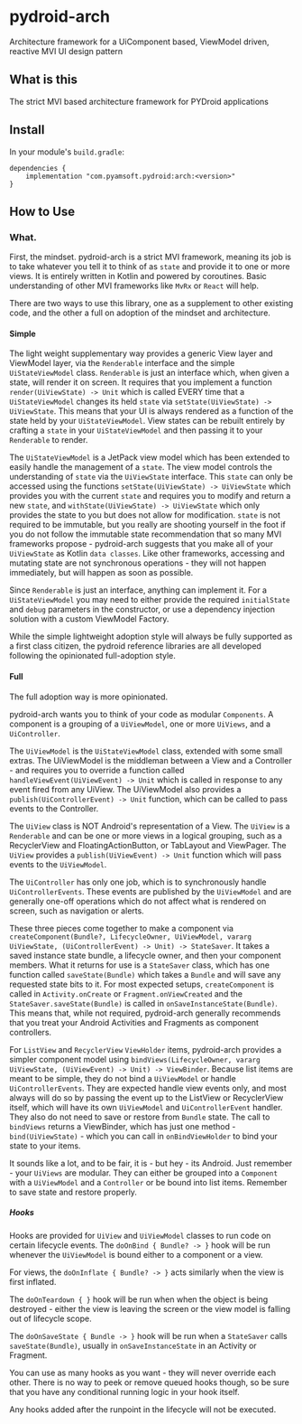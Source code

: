 # pydroid-arch
Architecture framework for a UiComponent based, ViewModel driven, reactive MVI UI design pattern


## What is this

The strict MVI based architecture framework for PYDroid applications

## Install

In your module's `build.gradle`:
```
dependencies {
    implementation "com.pyamsoft.pydroid:arch:<version>"
}
```

## How to Use

### What.

First, the mindset. pydroid-arch is a strict MVI framework, meaning its job is to take whatever you
tell it to think of as `state` and provide it to one or more views. It is entirely written in Kotlin
and powered by coroutines. Basic understanding of other MVI frameworks like
`MvRx` or `React` will help.

There are two ways to use this library, one as a supplement to other existing code, and the other a
full on adoption of the mindset and architecture.  

#### Simple

The light weight supplementary way provides a generic View layer and ViewModel layer, via the
`Renderable` interface and the simple `UiStateViewModel` class. `Renderable` is just an interface
which, when given a state, will render it on screen. It requires that you implement a function
`render(UiViewState) -> Unit` which is called EVERY time that a `UiStateViewModel` changes its held
`state` via `setState(UiViewState) -> UiViewState`. This means that your UI is always rendered as
a function of the state held by your `UiStateViewModel`. View states can be rebuilt entirely by
crafting a `state` in your `UiStateViewModel` and then passing it to your `Renderable` to render.

The `UiStateViewModel` is a JetPack view model
which has been extended to easily handle the management of a `state`. The view model controls the
understanding of `state` via the `UiViewState` interface. This `state` can only be accessed using
the functions `setState(UiViewState) -> UiViewState` which provides you with the current `state`
and requires you to modify and return a new `state`, and `withState(UiViewState) -> UiViewState`
which only provides the state to you but does not allow for modification.
`state` is not required to be immutable, but you really are shooting yourself in the foot if you
do not follow the immutable state recommendation that so many MVI frameworks propose -
pydroid-arch suggests that you make all of your `UiViewState` as Kotlin `data classes`. Like other
frameworks, accessing and mutating state are not synchronous operations - they will not happen
immediately, but will happen as soon as possible.

Since `Renderable` is just an interface, anything can implement it. For a `UiStateViewModel` you
may need to either provide the required `initialState` and `debug` parameters in the constructor, or
use a dependency injection solution with a custom ViewModel Factory.

While the simple lightweight adoption style will always be fully supported as a first class citizen,
the pydroid reference libraries are all developed following the opinionated full-adoption style.

#### Full

The full adoption way is more opinionated.

pydroid-arch wants you to think of your code as modular `Components`. A component is a grouping of
a `UiViewModel`, one or more `UiViews`, and a `UiController`. 

The `UiViewModel` is the `UiStateViewModel` class, extended with some small extras.
The UiViewModel is the middleman between a View and a Controller - and requires you to override a
function called `handleViewEvent(UiViewEvent) -> Unit` which is called in response to any event
fired from any UiView. The UiViewModel also provides a `publish(UiControllerEvent) -> Unit`
function, which can be called to pass events to the Controller.

The `UiView` class is NOT Android's representation of a View. The `UiView` is a `Renderable` and can
be one or more views in a logical grouping, such as a RecyclerView and FloatingActionButton, or
TabLayout and ViewPager. The `UiView` provides a `publish(UiViewEvent) -> Unit` function which will
pass events to the `UiViewModel`. 

The `UiController` has only one job, which is to synchronously handle `UiControllerEvents`. These
events are published by the `UiViewModel` and are generally one-off operations which do not affect
what is rendered on screen, such as navigation or alerts.

These three pieces come together to make a component via
`createComponent(Bundle?, LifecycleOwner, UiViewModel, vararg UiViewState, (UiControllerEvent) -> Unit) -> StateSaver`.
It takes a saved instance state bundle, a lifecycle owner, and then your component members.
What it returns for use is a `StateSaver` class, which has one function called `saveState(Bundle)`
which takes a `Bundle` and will save any requested state bits to it.
For most expected setups, `createComponent` is called in `Activity.onCreate` or
`Fragment.onViewCreated` and the `StateSaver.saveState(Bundle)` is called in
`onSaveInstanceState(Bundle)`. This means that, while not required, pydroid-arch generally
recommends that you treat your Android Activities and Fragments as component controllers.

For `ListView` and `RecyclerView` `ViewHolder` items, pydroid-arch provides a simpler component
model using `bindViews(LifecycleOwner, vararg UiViewState, (UiViewEvent) -> Unit) -> ViewBinder`.
Because list items are meant to be simple, they do not bind a `UiViewModel` or
handle `UiControllerEvents`. They are expected handle view events only, and most always will do so
by passing the event up to the ListView or RecyclerView itself, which will have its own
`UiViewModel` and `UiControllerEvent` handler. They also do not need to save or restore from
`Bundle` state. The call to `bindViews` returns a ViewBinder, which has just one
method - `bind(UiViewState)` - which you can call in `onBindViewHolder` to bind your state
to your items.

It sounds like a lot, and to be fair, it is - but hey - its Android. Just remember - your
`UiViews` are modular. They can either be grouped into a `Component` with a `UiViewModel`
and a `Controller` or be bound into list items. Remember to save state and restore properly.

##### Hooks

Hooks are provided for `UiView` and `UiViewModel` classes to run code on certain
lifecycle events. The `doOnBind { Bundle? -> }` hook will be run whenever the `UiViewModel` is
bound either to a component or a view.

For views, the `doOnInflate { Bundle? -> }` acts similarly when the view is first inflated.

The `doOnTeardown { }` hook will be run when when the object is being destroyed - either the view is
leaving the screen or the view model is falling out of lifecycle scope.

The `doOnSaveState { Bundle -> }` hook will be run when a `StateSaver` calls
`saveState(Bundle)`, usually in `onSaveInstanceState` in an Activity or Fragment.

You can use as many hooks as you want - they will never override each other.
There is no way to peek or remove queued hooks though, so be sure that you have any conditional
running logic in your hook itself.

Any hooks added after the runpoint in the lifecycle will not be executed.
